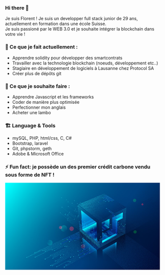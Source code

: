 ### Hi there 👋

Je suis Florent ! Je suis un developper full stack junior de 29 ans, actuellement en formation dans une école Suisse. <br>
Je suis passioné par le WEB 3.0 et je souhaite intégrer la blockchain dans votre vie !

### 🔭 Ce que je fait actuellement :

- Apprendre solidity pour développer des smartcontrats
- Travailler avec la technologie blockchain (noeuds, développement etc..)
- Stagiaire en développement de logiciels à Lausanne chez Protocol SA
- Créer plus de dépôts git

### 🌱 Ce que je souhaite faire :

- Apprendre Javascript et les frameworks
- Coder de manière plus optimisée
- Perfectionner mon anglais
- Acheter une lambo

### 🏗️ Language & Tools

- mySQL, PHP, html/css, C, C#
- Bootstrap, laravel
- Git, phpstorm, geth
- Adobe & Microsoft Office

### ⚡ Fun fact: je possède un des premier crédit carbone vendu sous forme de NFT !

![Photo banner](https://raw.githubusercontent.com/WitaminF/WitaminF/main/IMG/bannerprofile.jpg)
